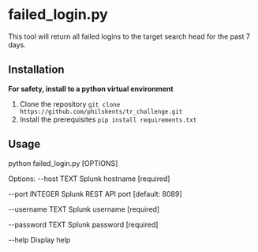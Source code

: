 # failed_login.py

This tool will return all failed logins to the target search head for the past 7 days.

## Installation

**For safety, install to a python virtual environment**

1. Clone the repository ```git clone https://github.com/philskents/tr_challenge.git```
2. Install the prerequisites ```pip install requirements.txt```

## Usage

python failed_login.py [OPTIONS]

Options:
  --host TEXT                     Splunk hostname  [required]
  
  --port INTEGER                  Splunk REST API port  [default: 8089]
  
  --username TEXT                 Splunk username  [required]
  
  --password TEXT                 Splunk password  [required]
  
  --help			  Display help 
